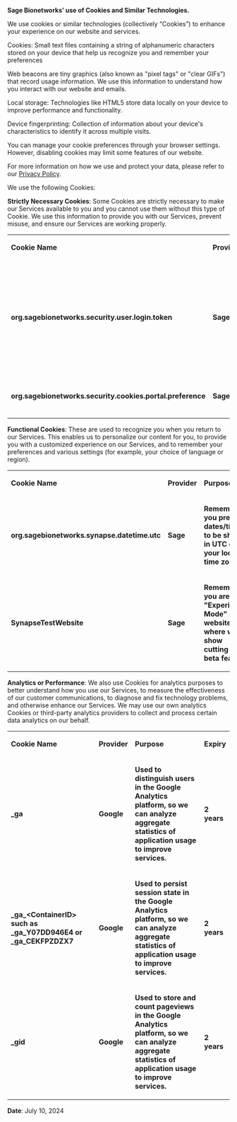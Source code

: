 **Sage Bionetworks’ use of Cookies and Similar Technologies.**  

We use cookies or similar technologies (collectively “Cookies”) to enhance your experience on our website and services.  

Cookies: Small text files containing a string of alphanumeric characters stored on your device that help us recognize you and remember your preferences  

Web beacons are tiny graphics (also known as "pixel tags" or "clear GIFs") that record usage information. We use this information to understand how you interact with our website and emails.  

Local storage: Technologies like HTML5 store data locally on your device to improve performance and functionality.  

Device fingerprinting: Collection of information about your device's characteristics to identify it across multiple visits.  

You can manage your cookie preferences through your browser settings. However, disabling cookies may limit some features of our website.  

For more information on how we use and protect your data, please refer to our [Privacy Policy](https://www.synapse.org/TrustCenter:PrivacyPolicy).  

We use the following Cookies:  

**Strictly Necessary Cookies**: Some Cookies are strictly necessary to make our Services available to you and you cannot use them without this type of Cookie. We use this information to provide you with our Services, prevent misuse, and ensure our Services are working properly.  

   

<table style="width:100%;">
<colgroup>
<col style="width: 40%" />
<col style="width: 12%" />
<col style="width: 34%" />
<col style="width: 13%" />
</colgroup>
<tbody>
<tr>
<td style="text-align: left;">
<p><strong>Cookie Name</strong></p>
</td>
<td style="text-align: left;">
<p><strong>Provider</strong></p>
</td>
<td style="text-align: left;">
<p><strong>Purpose</strong></p>
</td>
<td style="text-align: left;">
<p><strong>Expiry</strong></p>
</td>
</tr>
<tr>
<td style="text-align: left;">
<p><strong>org.sagebionetworks.security.user.login.token</strong></p>
</td>
<td style="text-align: left;">
<p><strong>Sage</strong></p>
</td>
<td style="text-align: left;">
<p><strong>This Secure HttpOnly cookie tracks user login state</strong></p>
</td>
<td style="text-align: left;">
<p><strong>10 days, but the access token is invalid after 24 hours.</strong></p>
</td>
</tr>
<tr>
<td style="text-align: left;">
<p><strong>org.sagebionetworks.security.cookies.portal.preference</strong></p>
</td>
<td style="text-align: left;">
<p><strong>Sage</strong></p>
</td>
<td style="text-align: left;">
<p><strong>Remember your cookie preferences</strong></p>
</td>
<td style="text-align: left;"><strong>1 year</strong></td>
</tr>
</tbody>
</table>  



**Functional Cookies**: These are used to recognize you when you return to our Services. This enables us to personalize our content for you, to provide you with a customized experience on our Services, and to remember your preferences and various settings (for example, your choice of language or region).  

   

<table>
<colgroup>
<col style="width: 41%" />
<col style="width: 12%" />
<col style="width: 35%" />
<col style="width: 10%" />
</colgroup>
<tbody>
<tr>
<td style="text-align: left;">
<p><strong>Cookie Name</strong></p>
</td>
<td style="text-align: left;">
<p><strong>Provider</strong></p>
</td>
<td style="text-align: left;">
<p><strong>Purpose</strong></p>
</td>
<td style="text-align: left;">
<p><strong>Expiry</strong></p>
</td>
</tr>
<tr>
<td style="text-align: left;">
<p><strong>org.sagebionetworks.synapse.datetime.utc</strong></p>
</td>
<td style="text-align: left;">
<p><strong>Sage</strong></p>
</td>
<td style="text-align: left;">
<p><strong>Remember if you prefer dates/times to be shown in UTC or in your local time zone.</strong></p>
</td>
<td style="text-align: left;">
<p><strong>1 year</strong></p>
</td>
</tr>
<tr>
<td style="text-align: left;">
<p><strong>SynapseTestWebsite</strong></p>
</td>
<td style="text-align: left;">
<p><strong>Sage</strong></p>
</td>
<td style="text-align: left;">
<p><strong>Remember if you are in "Experimental Mode" on the website, where we show cutting-edge beta features</strong></p>
</td>
<td style="text-align: left;">
<p><strong>Session</strong></p>
</td>
</tr>
</tbody>
</table>  
   

**Analytics or Performance**: We also use Cookies for analytics purposes to better understand how you use our Services, to measure the effectiveness of our customer communications, to diagnose and fix technology problems, and otherwise enhance our Services. We may use our own analytics Cookies or third-party analytics providers to collect and process certain data analytics on our behalf.  

   

<table style="width:100%;">
<colgroup>
<col style="width: 42%" />
<col style="width: 11%" />
<col style="width: 35%" />
<col style="width: 11%" />
</colgroup>
<tbody>
<tr>
<td style="text-align: left;">
<p><strong>Cookie Name</strong></p>
</td>
<td style="text-align: left;">
<p><strong>Provider</strong></p>
</td>
<td style="text-align: left;">
<p><strong>Purpose</strong></p>
</td>
<td style="text-align: left;">
<p><strong>Expiry</strong></p>
</td>
</tr>
<tr>
<td style="text-align: left;">
<p><strong>_ga</strong></p>
</td>
<td style="text-align: left;">
<p><strong>Google</strong></p>
</td>
<td style="text-align: left;">
<p><strong>Used to distinguish users in the Google Analytics platform, so we can analyze aggregate statistics of application usage to improve services.</strong></p>
</td>
<td style="text-align: left;">
<p><strong>2 years</strong></p>
</td>
</tr>
<tr>
<td style="text-align: left;">
<p><strong>_ga_&lt;ContainerID&gt; such as _ga_Y07DD946E4 or _ga_CEKFPZDZX7</strong></p>
</td>
<td style="text-align: left;">
<p><strong>Google</strong></p>
</td>
<td style="text-align: left;">
<p><strong>Used to persist session state in the Google Analytics platform, so we can analyze aggregate statistics of application usage to improve services.</strong></p>
</td>
<td style="text-align: left;">
<p><strong>2 years</strong></p>
</td>
</tr>
<tr>
<td style="text-align: left;">
<p><strong>_gid</strong></p>
</td>
<td style="text-align: left;">
<p><strong>Google</strong></p>
</td>
<td style="text-align: left;">
<p><strong>Used to store and count pageviews in the Google Analytics platform, so we can analyze aggregate statistics of application usage to improve services.</strong></p>
</td>
<td style="text-align: left;">
<p><strong> 2 years</strong></p>
</td>
</tr>
</tbody>
</table>  

**Date**:  July 10, 2024
